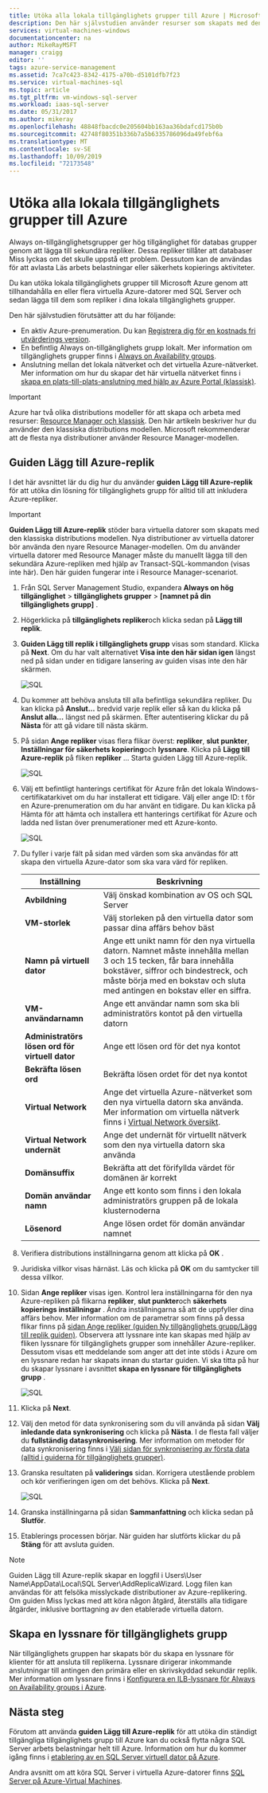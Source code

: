```yaml
---
title: Utöka alla lokala tillgänglighets grupper till Azure | Microsoft Docs
description: Den här självstudien använder resurser som skapats med den klassiska distributions modellen och beskriver hur du använder guiden Lägg till replik i SQL Server Management Studio (SSMS) för att lägga till en Always on Group-replik i Azure.
services: virtual-machines-windows
documentationcenter: na
author: MikeRayMSFT
manager: craigg
editor: ''
tags: azure-service-management
ms.assetid: 7ca7c423-8342-4175-a70b-d5101dfb7f23
ms.service: virtual-machines-sql
ms.topic: article
ms.tgt_pltfrm: vm-windows-sql-server
ms.workload: iaas-sql-server
ms.date: 05/31/2017
ms.author: mikeray
ms.openlocfilehash: 48848fbacdc0e205604bb163aa36bdafcd175b0b
ms.sourcegitcommit: 42748f80351b336b7a5b6335786096da49febf6a
ms.translationtype: MT
ms.contentlocale: sv-SE
ms.lasthandoff: 10/09/2019
ms.locfileid: "72173548"
---
```

# <a name="extend-on-premises-always-on-availability-groups-to-azure"></a>Utöka alla lokala tillgänglighets grupper till Azure
Always on-tillgänglighetsgrupper ger hög tillgänglighet för databas grupper genom att lägga till sekundära repliker. Dessa repliker tillåter att databaser Miss lyckas om det skulle uppstå ett problem. Dessutom kan de användas för att avlasta Läs arbets belastningar eller säkerhets kopierings aktiviteter.

Du kan utöka lokala tillgänglighets grupper till Microsoft Azure genom att tillhandahålla en eller flera virtuella Azure-datorer med SQL Server och sedan lägga till dem som repliker i dina lokala tillgänglighets grupper.

Den här självstudien förutsätter att du har följande:

* En aktiv Azure-prenumeration. Du kan [Registrera dig för en kostnads fri utvärderings version](https://azure.microsoft.com/pricing/free-trial/).
* En befintlig Always on-tillgänglighets grupp lokalt. Mer information om tillgänglighets grupper finns i [Always on Availability groups](https://msdn.microsoft.com/library/hh510230.aspx).
* Anslutning mellan det lokala nätverket och det virtuella Azure-nätverket. Mer information om hur du skapar det här virtuella nätverket finns i [skapa en plats-till-plats-anslutning med hjälp av Azure Portal (klassisk)](../../../vpn-gateway/vpn-gateway-howto-site-to-site-classic-portal.md).

> [!IMPORTANT] 
> Azure har två olika distributions modeller för att skapa och arbeta med resurser: [Resource Manager och klassisk](../../../azure-resource-manager/resource-manager-deployment-model.md). Den här artikeln beskriver hur du använder den klassiska distributions modellen. Microsoft rekommenderar att de flesta nya distributioner använder Resource Manager-modellen.

## <a name="add-azure-replica-wizard"></a>Guiden Lägg till Azure-replik
I det här avsnittet lär du dig hur du använder **guiden Lägg till Azure-replik** för att utöka din lösning för tillgänglighets grupp för alltid till att inkludera Azure-repliker.

> [!IMPORTANT]
> **Guiden Lägg till Azure-replik** stöder bara virtuella datorer som skapats med den klassiska distributions modellen. Nya distributioner av virtuella datorer bör använda den nyare Resource Manager-modellen. Om du använder virtuella datorer med Resource Manager måste du manuellt lägga till den sekundära Azure-repliken med hjälp av Transact-SQL-kommandon (visas inte här). Den här guiden fungerar inte i Resource Manager-scenariot.

1. Från SQL Server Management Studio, expandera **Always on hög tillgänglighet** > **tillgänglighets grupper** >  **[namnet på din tillgänglighets grupp]** .
2. Högerklicka på **tillgänglighets repliker**och klicka sedan på **Lägg till replik**.
3. **Guiden Lägg till replik i tillgänglighets grupp** visas som standard. Klicka på **Next**.  Om du har valt alternativet **Visa inte den här sidan igen** längst ned på sidan under en tidigare lansering av guiden visas inte den här skärmen.
   
    ![SQL](./media/virtual-machines-windows-classic-sql-onprem-availability/IC742861.png)
4. Du kommer att behöva ansluta till alla befintliga sekundära repliker. Du kan klicka på **Anslut...** bredvid varje replik eller så kan du klicka på **Anslut alla...** längst ned på skärmen. Efter autentisering klickar du på **Nästa** för att gå vidare till nästa skärm.
5. På sidan **Ange repliker** visas flera flikar överst: **repliker**, **slut punkter**, **Inställningar för säkerhets kopiering**och **lyssnare**. Klicka på **Lägg till Azure-replik** på fliken **repliker** ... Starta guiden Lägg till Azure-replik.
   
    ![SQL](./media/virtual-machines-windows-classic-sql-onprem-availability/IC742863.png)
6. Välj ett befintligt hanterings certifikat för Azure från det lokala Windows-certifikatarkivet om du har installerat ett tidigare. Välj eller ange ID: t för en Azure-prenumeration om du har använt en tidigare. Du kan klicka på Hämta för att hämta och installera ett hanterings certifikat för Azure och ladda ned listan över prenumerationer med ett Azure-konto.
   
    ![SQL](./media/virtual-machines-windows-classic-sql-onprem-availability/IC742864.png)
7. Du fyller i varje fält på sidan med värden som ska användas för att skapa den virtuella Azure-dator som ska vara värd för repliken.
   
   | Inställning | Beskrivning |
   | --- | --- |
   | **Avbildning** |Välj önskad kombination av OS och SQL Server |
   | **VM-storlek** |Välj storleken på den virtuella dator som passar dina affärs behov bäst |
   | **Namn på virtuell dator** |Ange ett unikt namn för den nya virtuella datorn. Namnet måste innehålla mellan 3 och 15 tecken, får bara innehålla bokstäver, siffror och bindestreck, och måste börja med en bokstav och sluta med antingen en bokstav eller en siffra. |
   | **VM-användarnamn** |Ange ett användar namn som ska bli administratörs kontot på den virtuella datorn |
   | **Administratörs lösen ord för virtuell dator** |Ange ett lösen ord för det nya kontot |
   | **Bekräfta lösen ord** |Bekräfta lösen ordet för det nya kontot |
   | **Virtual Network** |Ange det virtuella Azure-nätverket som den nya virtuella datorn ska använda. Mer information om virtuella nätverk finns i [Virtual Network översikt](../../../virtual-network/virtual-networks-overview.md). |
   | **Virtual Network undernät** |Ange det undernät för virtuellt nätverk som den nya virtuella datorn ska använda |
   | **Domänsuffix** |Bekräfta att det förifyllda värdet för domänen är korrekt |
   | **Domän användar namn** |Ange ett konto som finns i den lokala administratörs gruppen på de lokala klusternoderna |
   | **Lösenord** |Ange lösen ordet för domän användar namnet |
8. Verifiera distributions inställningarna genom att klicka på **OK** .
9. Juridiska villkor visas härnäst. Läs och klicka på **OK** om du samtycker till dessa villkor.
10. Sidan **Ange repliker** visas igen. Kontrol lera inställningarna för den nya Azure-repliken på flikarna **repliker**, **slut punkter**och **säkerhets kopierings inställningar** . Ändra inställningarna så att de uppfyller dina affärs behov.  Mer information om de parametrar som finns på dessa flikar finns på [sidan Ange repliker (guiden Ny tillgänglighets grupp/Lägg till replik guiden)](https://msdn.microsoft.com/library/hh213088.aspx). Observera att lyssnare inte kan skapas med hjälp av fliken lyssnare för tillgänglighets grupper som innehåller Azure-repliker. Dessutom visas ett meddelande som anger att det inte stöds i Azure om en lyssnare redan har skapats innan du startar guiden. Vi ska titta på hur du skapar lyssnare i avsnittet **skapa en lyssnare för tillgänglighets grupp** .
    
     ![SQL](./media/virtual-machines-windows-classic-sql-onprem-availability/IC742865.png)
11. Klicka på **Next**.
12. Välj den metod för data synkronisering som du vill använda på sidan **Välj inledande data synkronisering** och klicka på **Nästa**. I de flesta fall väljer du **fullständig datasynkronisering**. Mer information om metoder för data synkronisering finns i [Välj sidan för synkronisering av första data (alltid i guiderna för tillgänglighets grupper)](https://msdn.microsoft.com/library/hh231021.aspx).
13. Granska resultaten på **validerings** sidan. Korrigera utestående problem och kör verifieringen igen om det behövs. Klicka på **Next**.
    
     ![SQL](./media/virtual-machines-windows-classic-sql-onprem-availability/IC742866.png)
14. Granska inställningarna på sidan **Sammanfattning** och klicka sedan på **Slutför**.
15. Etablerings processen börjar. När guiden har slutförts klickar du på **Stäng** för att avsluta guiden.

> [!NOTE]
> Guiden Lägg till Azure-replik skapar en loggfil i Users\User Name\AppData\Local\SQL Server\AddReplicaWizard. Logg filen kan användas för att felsöka misslyckade distributioner av Azure-replikering. Om guiden Miss lyckas med att köra någon åtgärd, återställs alla tidigare åtgärder, inklusive borttagning av den etablerade virtuella datorn.
> 
> 

## <a name="create-an-availability-group-listener"></a>Skapa en lyssnare för tillgänglighets grupp
När tillgänglighets gruppen har skapats bör du skapa en lyssnare för klienter för att ansluta till replikerna. Lyssnare dirigerar inkommande anslutningar till antingen den primära eller en skrivskyddad sekundär replik. Mer information om lyssnare finns i [Konfigurera en ILB-lyssnare för Always on Availability groups i Azure](../classic/ps-sql-int-listener.md).

## <a name="next-steps"></a>Nästa steg
Förutom att använda **guiden Lägg till Azure-replik** för att utöka din ständigt tillgängliga tillgänglighets grupp till Azure kan du också flytta några SQL Server arbets belastningar helt till Azure. Information om hur du kommer igång finns i [etablering av en SQL Server virtuell dator på Azure](../sql/virtual-machines-windows-portal-sql-server-provision.md).

Andra avsnitt om att köra SQL Server i virtuella Azure-datorer finns [SQL Server på Azure-Virtual Machines](../sql/virtual-machines-windows-sql-server-iaas-overview.md).

